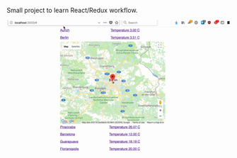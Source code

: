 Small project to learn React/Redux workflow.

![alt text](https://github.com/paulodiniz/weather-info/blob/master/weather.gif)
